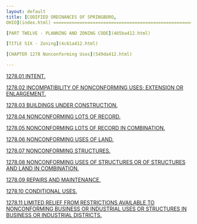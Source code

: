 ```yaml
---
layout: default 
title: [CODIFIED ORDINANCES OF SPRINGBORO,
OHIO](index.html) =====================================================

[PART TWELVE - PLANNING AND ZONING CODE](465ba412.html)

[TITLE SIX - Zoning](4c61a412.html)

[CHAPTER 1278 Nonconforming Uses](549da412.html)

---
```


[1278.01 INTENT.](54b0a412.html)

[1278.02 INCOMPATIBILITY OF NONCONFORMING USES; EXTENSION OR
ENLARGEMENT.](54b3a412.html)

[1278.03 BUILDINGS UNDER CONSTRUCTION.](54b7a412.html)

[1278.04 NONCONFORMING LOTS OF RECORD.](54bba412.html)

[1278.05 NONCONFORMING LOTS OF RECORD IN COMBINATION.](54bfa412.html)

[1278.06 NONCONFORMING USES OF LAND.](54c3a412.html)

[1278.07 NONCONFORMING STRUCTURES.](54cba412.html)

[1278.08 NONCONFORMING USES OF STRUCTURES OR OF STRUCTURES AND LAND IN
COMBINATION.](54d2a412.html)

[1278.09 REPAIRS AND MAINTENANCE.](54dea412.html)

[1278.10 CONDITIONAL USES.](54e2a412.html)

[1278.11 LIMITED RELIEF FROM RESTRICTIONS AVAILABLE TO NONCONFORMING
BUSINESS OR INDUSTRIAL USES OR STRUCTURES IN BUSINESS OR INDUSTRIAL
DISTRICTS.](54e5a412.html)
